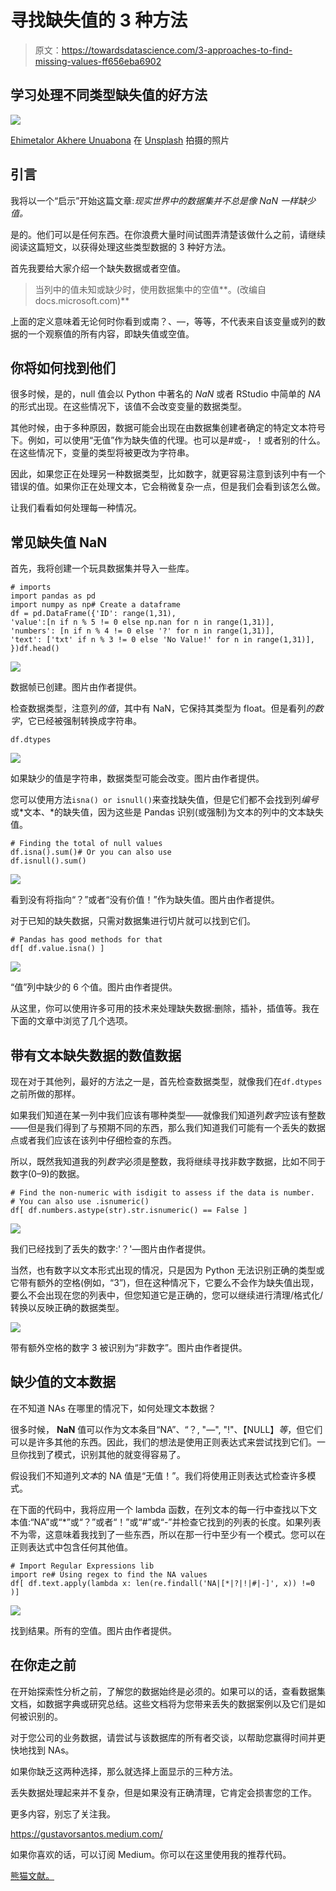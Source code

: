 # 寻找缺失值的 3 种方法

> 原文：<https://towardsdatascience.com/3-approaches-to-find-missing-values-ff656eba6902>

## 学习处理不同类型缺失值的好方法

![](img/309f6c6f39ba6bd99a1961985d3c2085.png)

[Ehimetalor Akhere Unuabona](https://unsplash.com/@theeastlondonphotographer?utm_source=unsplash&utm_medium=referral&utm_content=creditCopyText) 在 [Unsplash](https://unsplash.com/s/photos/missing?utm_source=unsplash&utm_medium=referral&utm_content=creditCopyText) 拍摄的照片

## 引言

我将以一个“启示”开始这篇文章:*现实世界中的数据集并不总是像 NaN 一样缺少值。*

是的。他们可以是任何东西。在你浪费大量时间试图弄清楚该做什么之前，请继续阅读这篇短文，以获得处理这些类型数据的 3 种好方法。

首先我要给大家介绍一个缺失数据或者空值。

> 当列中的值未知或缺少时，使用数据集中的空值**。(改编自 docs.microsoft.com)**

上面的定义意味着无论何时你看到或南？、—，等等，不代表来自该变量或列的数据的一个观察值的所有内容，即缺失值或空值。

## 你将如何找到他们

很多时候，是的，null 值会以 Python 中著名的 *NaN* 或者 RStudio 中简单的 *NA* 的形式出现。在这些情况下，该值不会改变变量的数据类型。

其他时候，由于多种原因，数据可能会出现在由数据集创建者确定的特定文本符号下。例如，可以使用“无值”作为缺失值的代理。也可以是#或-，！或者别的什么。在这些情况下，变量的类型将被更改为字符串。

因此，如果您正在处理另一种数据类型，比如数字，就更容易注意到该列中有一个错误的值。如果你正在处理文本，它会稍微复杂一点，但是我们会看到该怎么做。

让我们看看如何处理每一种情况。

## 常见缺失值 NaN

首先，我将创建一个玩具数据集并导入一些库。

```
# imports
import pandas as pd
import numpy as np# Create a dataframe
df = pd.DataFrame({'ID': range(1,31),
'value':[n if n % 5 != 0 else np.nan for n in range(1,31)],
'numbers': [n if n % 4 != 0 else '?' for n in range(1,31)],
'text': ['txt' if n % 3 != 0 else 'No Value!' for n in range(1,31)],
})df.head()
```

![](img/3eff5c201128b3d8dabadfea747a8c6f.png)

数据帧已创建。图片由作者提供。

检查数据类型，注意列*的值*，其中有 NaN，它保持其类型为 float。但是看列*的数字*，它已经被强制转换成字符串。

```
df.dtypes
```

![](img/d2dacdb999daa724095eb781a3e06be2.png)

如果缺少的值是字符串，数据类型可能会改变。图片由作者提供。

您可以使用方法`isna() or isnull()`来查找缺失值，但是它们都不会找到列*编号*或*文本、*的缺失值，因为这些是 Pandas 识别(或强制)为文本的列中的文本缺失值。

```
# Finding the total of null values
df.isna().sum()# Or you can also use
df.isnull().sum()
```

![](img/c982a93773c84052985eba0a4c198849.png)

看到没有将指向“？”或者“没有价值！”作为缺失值。图片由作者提供。

对于已知的缺失数据，只需对数据集进行切片就可以找到它们。

```
# Pandas has good methods for that
df[ df.value.isna() ]
```

![](img/258205e8ae86a8ca1a15e2ef198e5e94.png)

“值”列中缺少的 6 个值。图片由作者提供。

从这里，你可以使用许多可用的技术来处理缺失数据:删除，插补，插值等。我在下面的文章中浏览了几个选项。

</exploratory-data-analysis-with-python-part-1-b6248b28dc85>  

## 带有文本缺失数据的数值数据

现在对于其他列，最好的方法之一是，首先检查数据类型，就像我们在`df.dtypes`之前所做的那样。

如果我们知道在某一列中我们应该有哪种类型——就像我们知道列*数字*应该有整数——但是我们得到了与预期不同的东西，那么我们知道我们可能有一个丢失的数据点或者我们应该在该列中仔细检查的东西。

所以，既然我知道我的列*数字*必须是整数，我将继续寻找非数字数据，比如不同于数字(0–9)的数据。

```
# Find the non-numeric with isdigit to assess if the data is number.
# You can also use .isnumeric()
df[ df.numbers.astype(str).str.isnumeric() == False ]
```

![](img/2a92a3561fca4b319b32c38ce1f0b4a1.png)

我们已经找到了丢失的数字:'？'—图片由作者提供。

当然，也有数字以文本形式出现的情况，只是因为 Python 无法识别正确的类型或它带有额外的空格(例如，“3”)，但在这种情况下，它要么不会作为缺失值出现，要么不会出现在您的列表中，但您知道它是正确的，您可以继续进行清理/格式化/转换以反映正确的数据类型。

![](img/eb79b967d3da3acaef430d7841fd6057.png)

带有额外空格的数字 3 被识别为“非数字”。图片由作者提供。

## 缺少值的文本数据

在不知道 NAs 在哪里的情况下，如何处理文本数据？

很多时候， **NaN** 值可以作为文本条目“NA”、“？, "—", "!"、【NULL】*等*，但它们可以是许多其他的东西。因此，我们的想法是使用正则表达式来尝试找到它们。一旦你找到了模式，识别其他的就变得容易了。

假设我们不知道列*文本*的 NA 值是“无值！”。我们将使用正则表达式检查许多模式。

在下面的代码中，我将应用一个 lambda 函数，在列文本的每一行中查找以下文本值:“NA”或“*”或“？”或者“！”或“#”或“-”并检查它找到的列表的长度。如果列表不为零，这意味着我找到了一些东西，所以在那一行中至少有一个模式。您可以在正则表达式中包含任何其他值。

```
# Import Regular Expressions lib
import re# Using regex to find the NA values
df[ df.text.apply(lambda x: len(re.findall('NA|[*|?|!|#|-]', x)) !=0 )]
```

![](img/d9f05b91fab949b7465504f978a7ecae.png)

找到结果。所有的空值。图片由作者提供。

## 在你走之前

在开始探索性分析之前，了解您的数据始终是必须的。如果可以的话，查看数据集文档，如数据字典或研究总结。这些文档将为您带来丢失的数据案例以及它们是如何被识别的。

对于您公司的业务数据，请尝试与该数据库的所有者交谈，以帮助您赢得时间并更快地找到 NAs。

如果你缺乏这两种选择，那么就选择上面显示的三种方法。

丢失数据处理起来并不复杂，但是如果没有正确清理，它肯定会损害您的工作。

更多内容，别忘了关注我。

<https://gustavorsantos.medium.com/>  

如果你喜欢的话，可以订阅 Medium。你可以在这里使用我的推荐代码。

[熊猫文献。](https://pandas.pydata.org/docs/reference/api/pandas.Series.str.isdigit.html)